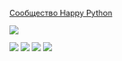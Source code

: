 [Сообщество Happy Python](http://vk.com/happython/ "ВК")

![](https://github-profile-summary-cards.vercel.app/api/cards/profile-details?username=vadimkolobanov&theme=nord_dark)

![](https://github-profile-summary-cards.vercel.app/api/cards/most-commit-language?username=vadimkolobanov&theme=nord_dark)
![](https://github-profile-summary-cards.vercel.app/api/cards/repos-per-language?username=vadimkolobanov&theme=nord_dark)
![](https://github-profile-summary-cards.vercel.app/api/cards/stats?username=vadimkolobanov&theme=nord_dark)
![](https://github-profile-summary-cards.vercel.app/api/cards/productive-time?username=vadimkolobanov&theme=nord_dark)

